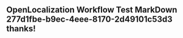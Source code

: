 <properties
ms.topic="hero-topic1"
ms.test1="hero-topic"
ms.test2="test"/>

## OpenLocalization Workflow Test MarkDown 277d1fbe-b9ec-4eee-8170-2d49101c53d3 thanks!
